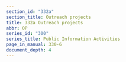 ```yaml
---
section_id: "332a"
section_title: Outreach projects
title: 332a Outreach projects
abbr: OP
series_id: "300"
series_title: Public Information Activities
page_in_manual: 330-6
document_depth: 4
---
```

